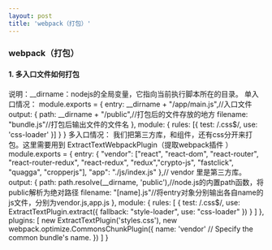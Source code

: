 ```yaml
---
layout: post
title: 'webpack（打包）'
---
```

### webpack（打包）
#### 1. 多入口文件如何打包
说明：__dirname：nodejs的全局变量，它指向当前执行脚本所在的目录。
单入口情况：
module.exports = {
  entry:  __dirname + "/app/main.js",//入口文件
  output: {
    path: __dirname + "/public",//打包后的文件存放的地方
    filename: "bundle.js"//打包后输出文件的文件名
  },
  	module: {
        rules: [{
            test: /\.css$/,
            use: 'css-loader'
        }]
  	}
}
多入口情况：
我们把第三方库，和组件，还有css分开来打包。这里需要用到
ExtractTextWebpackPlugin（提取webpack插件	）
module.exports = {
  	entry: {
		"vendor": ["react", "react-dom", "react-router", "react-router-redux", "react-redux", "redux","crypto-js", "fastclick", "quagga", "cropperjs"],
		"app": "./js/index.js"
    },// vendor 里是第三方库。
	output: {
		path: path.resolve(__dirname, 'public'),//node.js的内置path函数，将public解析为绝对路径
		filename: "[name].js"//将entry对象分别输出各自name的js文件，分别为vendor.js,app.js
	},
	module: {
	    rules: [
	      {
	        test: /\.css$/,
	        use: ExtractTextPlugin.extract({
	          fallback: "style-loader",
	          use: "css-loader"
	        })
	      }
	    ]
	},
	plugins: [
        new ExtractTextPlugin('styles.css'),
        new webpack.optimize.CommonsChunkPlugin({
            name: 'vendor' // Specify the common bundle's name.
        })
	]
}